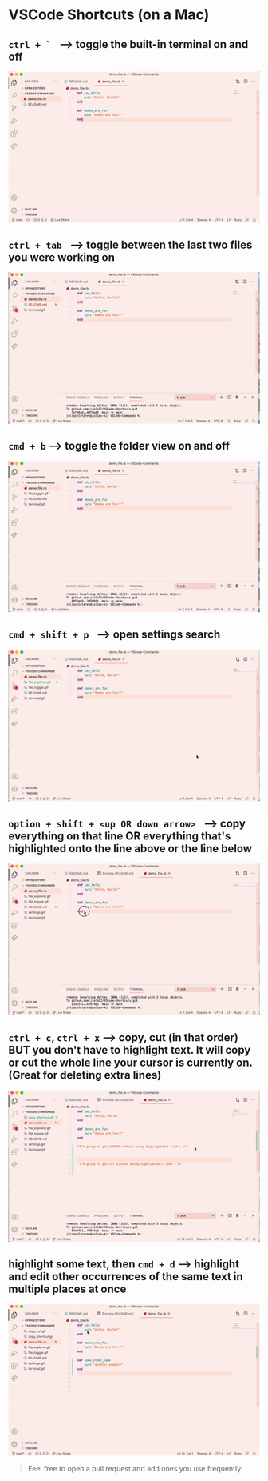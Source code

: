 # VSCode Shortcuts (on a Mac)

## ```ctrl + ` ``` --> toggle the built-in terminal on and off
  
![](terminal.gif)

## ```ctrl + tab ``` --> toggle between the last two files you were working on

![](file_toggle.gif)

## ```cmd + b``` --> toggle the folder view on and off

![](file_explorer.gif)

## ```cmd + shift + p ``` --> open settings search

![](settings.gif)

## ```option + shift + <up OR down arrow> ``` --> copy everything on that line OR everything that's highlighted onto the line above or the line below

![](copy_shortcut.gif)

## ```ctrl + c```, ```ctrl + x``` --> copy, cut (in that order) BUT you don't have to highlight text. It will copy or cut the whole line your cursor is currently on. (Great for deleting extra lines)

![](copy_cut.gif)

## highlight some text, then ```cmd + d``` --> highlight and edit other occurrences of the same text in multiple places at once

![](cmd_d.gif)


> Feel free to open a pull request and add ones you use frequently!